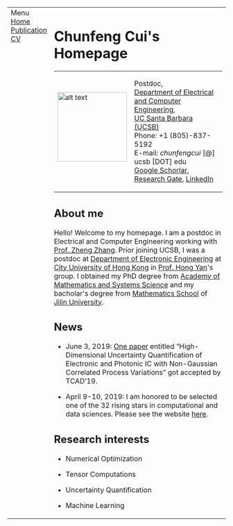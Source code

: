 <!DOCTYPE html PUBLIC "-//W3C//DTD XHTML 1.1//EN"
  "http://www.w3.org/TR/xhtml11/DTD/xhtml11.dtd">
<html xmlns="http://www.w3.org/1999/xhtml" xml:lang="en">
<head>
<meta name="generator" content="jemdoc, see http://jemdoc.jaboc.net/" />
<meta http-equiv="Content-Type" content="text/html;charset=utf-8" />
<link rel="stylesheet" href="jemdoc.css" type="text/css" />
<title>Chunfeng Cui's Homepage</title>
</head>
<body>
<table summary="Table for page layout." id="tlayout">
<tr valign="top">
<td id="layout-menu">
<div class="menu-category">Menu</div>
<div class="menu-item"><a href="index.html" class="current">Home</a></div>
<div class="menu-item"><a href="publication.html">Publication</a></div>
<div class="menu-item"><a href="cv_chunfengcui.pdf">CV</a></div>
</td>
<td id="layout-content">
<div id="toptitle">
<h1>Chunfeng Cui's Homepage</h1>
</div>
<table class="imgtable"><tr><td>
<img src="ccf.jpg" alt="alt text" width="160px" height="160px" />&nbsp;</td>
<td align="left"><p>Postdoc,<br /> <a href="https://www.ece.ucsb.edu/">Department of Electrical and Computer Engineering</a>, <br /><a href="https://www.ucsb.edu/">UC Santa Barbara (UCSB)</a><br />
Phone: +1 (805)-837-5192 <br />
E-mail: <i>chunfengcui</i> [@] ucsb [DOT] edu<br />
<a href="https://scholar.google.com/citations?user=6WsPAJ0AAAAJ&amp;hl=en">Google Schorlar</a>, <a href="https://www.researchgate.net/profile/Chunfeng_Cui">Research Gate</a>, <a href="https://www.linkedin.com/in/chunfeng-cui-896734180">LinkedIn</a></p>
</td></tr></table>
<h2>About me</h2>
<p>Hello! Welcome to my homepage. I am a postdoc in Electrical and Computer Engineering working with <a href="https://www.ece.ucsb.edu/~zhengzhang/">Prof. Zheng Zhang</a>. 
Prior joining UCSB, I was a postdoc at <a href="https://www.ee.cityu.edu.hk/home/">Department of Electronic Engineering</a> at <a href="https://www.cityu.edu.hk/">City University of Hong Kong</a> in <a href="https://www.ee.cityu.edu.hk/~hpyan/">Prof. Hong Yan</a>'s group. 
I obtained my PhD degree from <a href="http://english.amss.cas.cn/">Academy of Mathematics and Systems Science</a> and my bacholar's degree from <a href="http://math.jlu.edu.cn/">Mathematics School</a> of <a href="http://global.jlu.edu.cn/User/Index/index">Jilin University</a>.</p>
<h2>News</h2>
<ul>
<li><p>June 3, 2019: <a href="https://arxiv.org/abs/1902.00004">One paper</a> entitled &ldquo;High-Dimensional Uncertainty Quantification of Electronic and Photonic IC with Non-Gaussian Correlated Process Variations&rdquo; got accepted by TCAD&rsquo;19.</p>
</li>
<li><p>April 9-10, 2019: I am honored to be selected one of the 32 rising stars in computational and data sciences. Please see the website <a href="https://risingstars.oden.utexas.edu/">here</a>.</p>
</li>
</ul>
<h2>Research interests</h2>
<ul>
<li><p>Numerical Optimization</p>
</li>
<li><p>Tensor Computations</p>
</li>
<li><p>Uncertainty Quantification  </p>
</li>
<li><p>Machine Learning</p>
</li>
</ul>
</td>
</tr>
</table>
</body>
</html>
